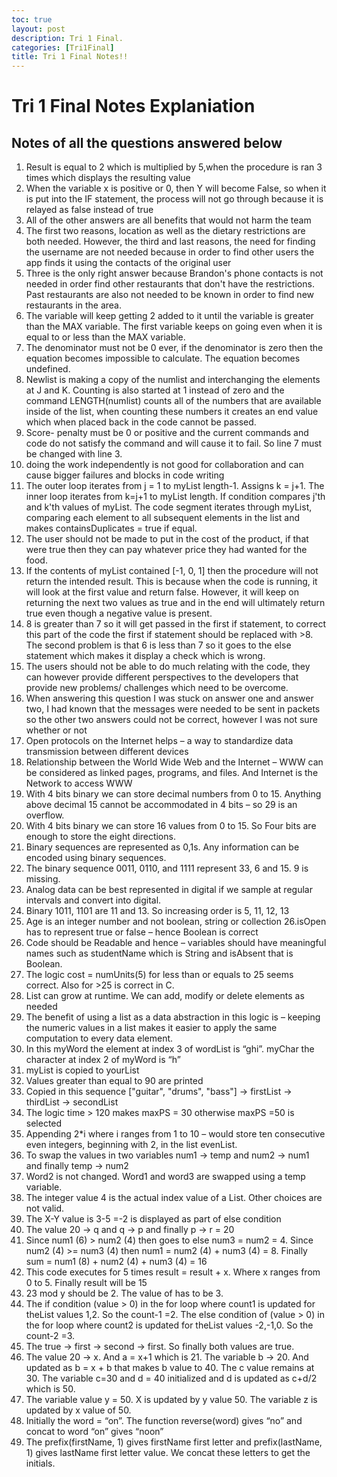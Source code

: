 ```yaml
---
toc: true
layout: post
description: Tri 1 Final.
categories: [Tri1Final]
title: Tri 1 Final Notes!!
---
```

# Tri 1 Final Notes Explaniation

## Notes of all the questions answered below
1. Result is equal to 2 which is multiplied by 5,when the procedure is ran 3 times which displays the resulting value
2.  When the variable x is positive or 0, then Y will become False, so when it is put into the IF statement, the process will not go through because it is relayed as false instead of true
3. All of the other answers are all benefits that would not harm the team
4. The first two reasons, location as well as the dietary restrictions are both needed. However, the third and last reasons, the need for finding the username are not needed because in order to find other users the app finds it using the contacts of the original user
5. Three is the only right answer because Brandon's phone contacts is not needed in order find other restaurants that don't have the restrictions. Past restaurants are also not needed to be known in order to find new restaurants in the area.
6. The variable will keep getting 2 added to it until the variable is greater than the MAX variable. The first variable keeps on going even when it is equal to or less than the MAX variable.
7. The denominator must not be 0 ever, if the denominator is zero then the equation becomes impossible to calculate. The equation becomes undefined.
8. Newlist is making a copy of the numlist and interchanging the elements at J and K. Counting is also started at 1 instead of zero and the command LENGTH(numlist) counts all of the numbers that are available inside of the list, when counting these numbers it creates an end value which when placed back in the code cannot be passed.
9. Score- penalty must be 0 or positive and the current commands and code do not satisfy the command and will cause it to fail. So line 7 must be changed with line 3.
10. doing the work independently is not good for collaboration and can cause bigger failures and blocks in code writing
11. The outer loop iterates from j = 1 to myList length-1. Assigns k = j+1. The inner loop iterates from k=j+1 to myList length. If condition compares j'th and k'th values of myList. The code segment iterates through myList, comparing each element to all subsequent elements in the list and makes containsDuplicates = true if equal.
12. The user should not be made to put in the cost of the product, if that were true then they can pay whatever price they had wanted for the food.
13. If the contents of myList contained [-1, 0, 1] then the procedure will not return the intended result. This is because when the code is running, it will look at the first value and return false. However, it will keep on returning the next two values as true and in the end will ultimately return true even though a negative value is present.
14. 8 is greater than 7 so it will get passed in the first if statement, to correct this part of the code the first if statement should be replaced with >8. The second problem is that 6 is less than 7 so it goes to the else statement which makes it display a check which is wrong.
15. The users should not be able to do much relating with the code, they can however provide different perspectives to the developers that provide new problems/ challenges which need to be overcome.
16. When answering this question I was stuck on answer one and answer two, I had known that the messages were needed to be sent in packets so the other two answers could not be correct, however I was not sure whether or not
17. Open protocols on the Internet helps – a way to standardize data transmission between different devices
18. Relationship between the World Wide Web and the Internet – WWW can be considered as linked pages, programs, and files. And Internet is the Network to access WWW
19. With 4 bits binary we can store decimal numbers from 0 to 15. Anything above decimal 15 cannot be accommodated in 4 bits – so 29 is an overflow.
20. With 4 bits binary we can store 16 values from 0 to 15. So Four bits are enough to store the eight directions.
21. Binary sequences are represented as 0,1s. Any information can be encoded using binary sequences. 
22. The binary sequence  0011, 0110, and 1111 represent 33, 6 and 15. 9 is missing.
23. Analog data can be best represented in digital if we sample at regular intervals and convert into digital.
24. Binary 1011, 1101 are 11 and 13. So increasing order is 5, 11, 12, 13
25. Age is an integer number and not boolean, string or collection
26.isOpen has to represent true or false – hence Boolean is correct
27. Code should be Readable and hence – variables should have meaningful names such as studentName which is String and isAbsent that is Boolean.
28. The logic cost = numUnits(5) for less than or equals to 25 seems correct. Also for >25 is correct in C.
29. List can grow at runtime. We can add, modify  or delete elements as needed
30. The benefit of using a list as a data abstraction in this logic is – keeping the numeric values in a list makes it easier to apply the same computation to every data element.
31. In this myWord the element at index 3 of wordList is “ghi”. myChar the character at index 2 of myWord is “h”
32. myList is copied to yourList
33. Values greater than equal to 90 are printed
34. Copied in this sequence ["guitar", "drums", "bass"] →  firstList → thirdList  → secondList
35. The logic  time > 120 makes maxPS = 30 otherwise maxPS =50 is selected
36. Appending 2*i where i ranges from 1 to 10 – would store ten consecutive even integers, beginning with 2, in the list evenList. 
37. To swap the values in two variables num1 → temp and num2 → num1 and finally temp → num2
38. Word2 is not changed. Word1 and word3 are swapped using a temp variable.
39. The integer value 4 is the actual index value of a List. Other choices are not valid.
40. The X-Y value is 3-5 =-2 is displayed as part of else condition
41. The value 20 → q and q → p and finally p → r = 20
42. Since num1 (6) > num2 (4) then goes to else num3 = num2 = 4. Since num2 (4) >= num3 (4) then num1 = num2 (4) + num3 (4) = 8. Finally sum = num1 (8) + num2 (4) + num3 (4) = 16
43. This code executes for 5 times result = result + x. Where x ranges from 0 to 5. Finally result will be 15
44. 23 mod y should be 2. The value of has to be 3.
45. The if condition (value > 0) in the for loop where count1 is updated for theList values 1,2. So the count-1 =2. The else condition of (value > 0) in the for loop where count2 is updated for theList values -2,-1,0. So the count-2 =3. 
46. The true → first → second → first. So finally both values are true.
47. The value 20 → x. And a =  x+1 which is 21. The variable b → 20. And updated as b  = x + b that makes b value to 40. The c value remains at 30. The variable c=30 and d = 40 initialized and d is updated as c+d/2 which is 50.
48. The variable value y = 50. X is updated by y value 50. The variable z is updated by x value of 50. 
49. Initially the word = “on”. The function reverse(word) gives “no” and concat to word “on” gives “noon”
50. The prefix(firstName, 1) gives firstName first letter and  prefix(lastName, 1) gives lastName first letter value. We concat these letters to get the initials.
